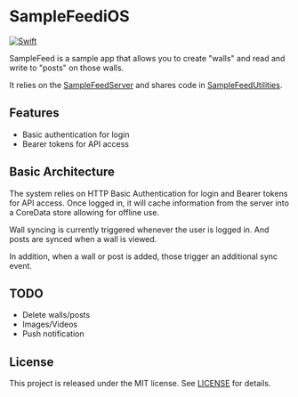 # SampleFeediOS

[![Swift][swift-badge]][swift-url]

SampleFeed is a sample app that allows you to create "walls" and read and write to "posts" on those walls.  

It relies on the [SampleFeedServer](https://github.com/dannys42/SampleFeedServer) and shares code in [SampleFeedUtilities](https://github.com/dannys42/SampleFeedUtilities).

## Features

- Basic authentication for login
- Bearer tokens for API access


## Basic Architecture

The system relies on HTTP Basic Authentication for login and Bearer tokens for API access.  Once logged in, it will cache information from the server into a CoreData store allowing for offline use.

Wall syncing is currently triggered whenever the user is logged in.  And posts are synced when a wall is viewed.

In addition, when a wall or post is added, those trigger an additional sync event.


## TODO

- Delete walls/posts
- Images/Videos
- Push notification


## License

This project is released under the MIT license. See [LICENSE](LICENSE) for details.

[swift-badge]: https://img.shields.io/badge/Swift-5.1-orange.svg?style=flat
[swift-url]: https://swift.org
